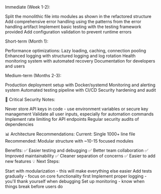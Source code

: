Immediate (Week 1-2):

Split the monolithic file into modules as shown in the refactored structure
Add comprehensive error handling using the patterns from the error handling artifact
Implement basic testing with the testing framework provided
Add configuration validation to prevent runtime errors

Short-term (Month 1):

Performance optimizations: Lazy loading, caching, connection pooling
Enhanced logging with structured logging and log rotation
Health monitoring system with automated recovery
Documentation for developers and users

Medium-term (Months 2-3):

Production deployment setup with Docker/systemd
Monitoring and alerting system
Automated testing pipeline with CI/CD
Security hardening and audit

🚨 Critical Security Notes:

Never store API keys in code - use environment variables or secure key management
Validate all user inputs, especially for automation commands
Implement rate limiting for API endpoints
Regular security audits of dependencies

📊 Architecture Recommendations:
Current: Single 1000+ line file
Recommended: Modular structure with ~10-15 focused modules

Benefits:
✅ Easier testing and debugging
✅ Better team collaboration
✅ Improved maintainability
✅ Cleaner separation of concerns
✅ Easier to add new features
💡 Next Steps:

Start with modularization - this will make everything else easier
Add tests gradually - focus on core functionality first
Implement proper logging - you'll thank yourself when debugging
Set up monitoring - know when things break before users do

